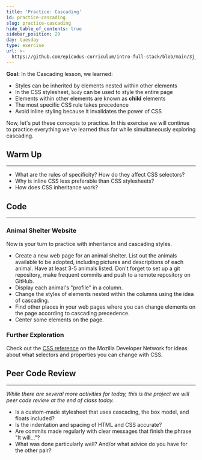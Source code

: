 ```yaml
---
title: 'Practice: Cascading'
id: practice-cascading
slug: practice-cascading
hide_table_of_contents: true
sidebar_position: 29
day: tuesday
type: exercise
url: >-
  https://github.com/epicodus-curriculum/intro-full-stack/blob/main/3j_classwork_practice_cascading.md
---
```


**Goal:**   In the Cascading lesson, we learned:

* Styles can be inherited by elements nested within other elements
* In the CSS stylesheet, `body` can be used to style the entire page
* Elements within other elements are known as **child** elements
* The most specific CSS rule takes precedence
* Avoid inline styling because it invalidates the power of CSS

Now, let's put these concepts to practice. In this exercise we will continue to practice everything we've learned thus far while simultaneously exploring cascading.

## Warm Up
<hr />

* What are the rules of specificity? How do they affect CSS selectors?
* Why is inline CSS less preferable than CSS stylesheets?
* How does CSS inheritance work?

## Code
<hr />

### Animal Shelter Website

Now is your turn to practice with inheritance and cascading styles.

* Create a new web page for an animal shelter. List out the animals available to be adopted, including pictures and descriptions of each animal. Have at least 3-5 animals listed. Don't forget to set up a git repository, make frequent commits and push to a remote repository on GitHub.
* Display each animal's "profile" in a column.
* Change the styles of elements nested within the columns using the idea of cascading.
* Find other places in your web pages where you can change elements on the page according to cascading precedence.
* Center some elements on the page.

### Further Exploration

Check out the [CSS reference](https://developer.mozilla.org/en-US/docs/Web/CSS/Reference) on the Mozilla Developer Network for ideas about what selectors and properties you can change with CSS.

## Peer Code Review
<hr />

_While there are several more activities for today, this is the project we will peer code review at the end of class today._

* Is a custom-made stylesheet that uses cascading, the box model, and floats included?
* Is the indentation and spacing of HTML and CSS accurate?
* Are commits made regularly with clear messages that finish the phrase "It will..."?
* What was done particularly well? And/or what advice do you have for the other pair?
